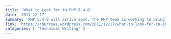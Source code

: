```yaml
---
title: 'What to Look for in PHP 5.4.0'
date: '2011-12-17'
summary: 'PHP 5.4.0 will arrive soon. The PHP team is working to bring to some very nice presents to PHP developers. In the previous release of 5.3.0 they had added a few language changes. This version is no different. Some of the other changes include the ability to use DTrace for watching PHP apps in BSD variants (there is a loadable kernel module for Linux folks). This release features many speed and security improvements along with some phasing out of older language features (Y2K compliance is no longer optional). The mysql extensions for ext/mysql, mysqli, and pdo now use the MySql native driver (mysqlnd). This release also improves support for multibyte strings.'
link: 'https://jburrows.wordpress.com/2011/12/17/what-to-look-for-in-php-5-4-0/'
categories: [ "Technical Writing" ]
---
```


